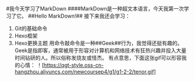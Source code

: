 #我今天学习了MarkDown
####MarkDown是一种超文本语言，今天我第一次学习了它。
##Hello MarkDown!##
接下来我还会学习：
1. Git的基础命令
2. Hexo框架
3. Hexo更换主题
用命令敲命令是一种##Geek##行为，我觉得还挺有趣的。
Geek是指即客，通常被用于形容对计算机和网络技术有狂热兴趣并投入大量时间钻研的人。所以俗称发烧友或怪杰。
有点意思，下面这张gif可以形容我的心情：
！[https://qgt-style.oss-cn-hangzhou.aliyuncs.com/newcoursep4/g1/g1-2-2/tenor.gif]

